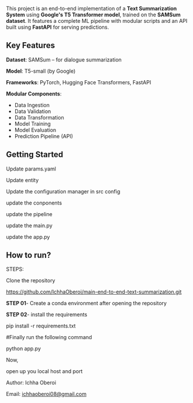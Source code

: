 This project is an end-to-end implementation of a **Text Summarization System** using **Google's T5 Transformer model**, trained on the **SAMSum dataset**. It features a complete ML pipeline with modular scripts and an API built using **FastAPI** for serving predictions.

## Key Features

**Dataset**: SAMSum – for dialogue summarization
 
**Model**: T5-small (by Google)

**Frameworks**: PyTorch, Hugging Face Transformers, FastAPI

**Modular Components**:
  - Data Ingestion
  - Data Validation
  - Data Transformation
  - Model Training
  - Model Evaluation
  - Prediction Pipeline (API)

## Getting Started

Update params.yaml

Update entity

Update the configuration manager in src config

update the conponents

update the pipeline

update the main.py

update the app.py

## How to run?
STEPS:

Clone the repository

https://github.com/IchhaOberoi/main-end-to-end-text-summarization.git

**STEP 01**- Create a conda environment after opening the repository

**STEP 02**- install the requirements

pip install -r requirements.txt

#Finally run the following command

python app.py

Now,

open up you local host and port

Author: Ichha Oberoi

Email: ichhaoberoi08@gmail.com
